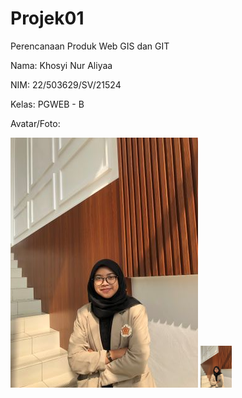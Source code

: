 # Projek01
Perencanaan Produk Web GIS dan GIT

Nama: Khosyi Nur Aliyaa

NIM: 22/503629/SV/21524

Kelas: PGWEB - B

Avatar/Foto:

![Alt text](Foto.jpg)
<img src="Foto.jpg" width ="50">
